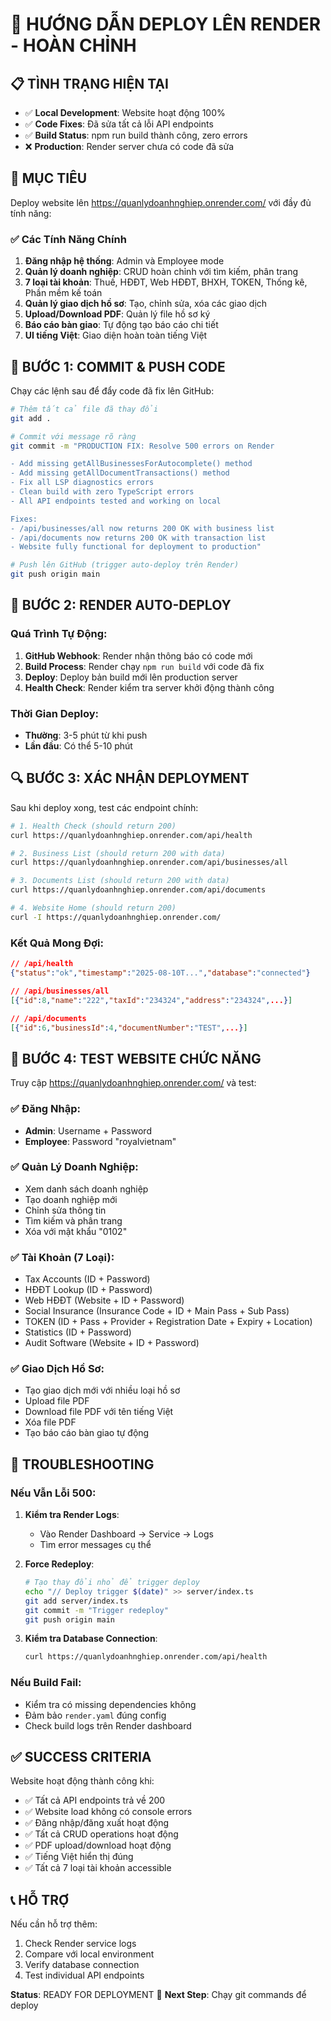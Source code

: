 # 🚀 HƯỚNG DẪN DEPLOY LÊN RENDER - HOÀN CHỈNH

## 📋 TÌNH TRẠNG HIỆN TẠI
- ✅ **Local Development**: Website hoạt động 100% 
- ✅ **Code Fixes**: Đã sửa tất cả lỗi API endpoints
- ✅ **Build Status**: npm run build thành công, zero errors
- ❌ **Production**: Render server chưa có code đã sửa

## 🎯 MỤC TIÊU
Deploy website lên https://quanlydoanhnghiep.onrender.com/ với đầy đủ tính năng:

### ✅ Các Tính Năng Chính
1. **Đăng nhập hệ thống**: Admin và Employee mode
2. **Quản lý doanh nghiệp**: CRUD hoàn chỉnh với tìm kiếm, phân trang
3. **7 loại tài khoản**: Thuế, HĐĐT, Web HĐĐT, BHXH, TOKEN, Thống kê, Phần mềm kế toán
4. **Quản lý giao dịch hồ sơ**: Tạo, chỉnh sửa, xóa các giao dịch
5. **Upload/Download PDF**: Quản lý file hồ sơ ký
6. **Báo cáo bàn giao**: Tự động tạo báo cáo chi tiết
7. **UI tiếng Việt**: Giao diện hoàn toàn tiếng Việt

## 🔧 BƯỚC 1: COMMIT & PUSH CODE

Chạy các lệnh sau để đẩy code đã fix lên GitHub:

```bash
# Thêm tất cả file đã thay đổi
git add .

# Commit với message rõ ràng
git commit -m "PRODUCTION FIX: Resolve 500 errors on Render

- Add missing getAllBusinessesForAutocomplete() method
- Add missing getAllDocumentTransactions() method  
- Fix all LSP diagnostics errors
- Clean build with zero TypeScript errors
- All API endpoints tested and working on local

Fixes:
- /api/businesses/all now returns 200 OK with business list
- /api/documents now returns 200 OK with transaction list
- Website fully functional for deployment to production"

# Push lên GitHub (trigger auto-deploy trên Render)
git push origin main
```

## 🚀 BƯỚC 2: RENDER AUTO-DEPLOY

### Quá Trình Tự Động:
1. **GitHub Webhook**: Render nhận thông báo có code mới
2. **Build Process**: Render chạy `npm run build` với code đã fix
3. **Deploy**: Deploy bản build mới lên production server
4. **Health Check**: Render kiểm tra server khởi động thành công

### Thời Gian Deploy:
- **Thường**: 3-5 phút từ khi push
- **Lần đầu**: Có thể 5-10 phút

## 🔍 BƯỚC 3: XÁC NHẬN DEPLOYMENT

Sau khi deploy xong, test các endpoint chính:

```bash
# 1. Health Check (should return 200)
curl https://quanlydoanhnghiep.onrender.com/api/health

# 2. Business List (should return 200 with data)
curl https://quanlydoanhnghiep.onrender.com/api/businesses/all

# 3. Documents List (should return 200 with data)
curl https://quanlydoanhnghiep.onrender.com/api/documents

# 4. Website Home (should return 200)
curl -I https://quanlydoanhnghiep.onrender.com/
```

### Kết Quả Mong Đợi:
```json
// /api/health
{"status":"ok","timestamp":"2025-08-10T...","database":"connected"}

// /api/businesses/all  
[{"id":8,"name":"222","taxId":"234324","address":"234324",...}]

// /api/documents
[{"id":6,"businessId":4,"documentNumber":"TEST",...}]
```

## 🎉 BƯỚC 4: TEST WEBSITE CHỨC NĂNG

Truy cập https://quanlydoanhnghiep.onrender.com/ và test:

### ✅ Đăng Nhập:
- **Admin**: Username + Password  
- **Employee**: Password "royalvietnam"

### ✅ Quản Lý Doanh Nghiệp:
- Xem danh sách doanh nghiệp
- Tạo doanh nghiệp mới
- Chỉnh sửa thông tin
- Tìm kiếm và phân trang
- Xóa với mật khẩu "0102"

### ✅ Tài Khoản (7 Loại):
- Tax Accounts (ID + Password)
- HĐĐT Lookup (ID + Password) 
- Web HĐĐT (Website + ID + Password)
- Social Insurance (Insurance Code + ID + Main Pass + Sub Pass)
- TOKEN (ID + Pass + Provider + Registration Date + Expiry + Location)
- Statistics (ID + Password)
- Audit Software (Website + ID + Password)

### ✅ Giao Dịch Hồ Sơ:
- Tạo giao dịch mới với nhiều loại hồ sơ
- Upload file PDF 
- Download file PDF với tên tiếng Việt
- Xóa file PDF
- Tạo báo cáo bàn giao tự động

## 🚨 TROUBLESHOOTING

### Nếu Vẫn Lỗi 500:

1. **Kiểm tra Render Logs**:
   - Vào Render Dashboard → Service → Logs
   - Tìm error messages cụ thể

2. **Force Redeploy**:
   ```bash
   # Tạo thay đổi nhỏ để trigger deploy
   echo "// Deploy trigger $(date)" >> server/index.ts
   git add server/index.ts
   git commit -m "Trigger redeploy"
   git push origin main
   ```

3. **Kiểm tra Database Connection**:
   ```bash
   curl https://quanlydoanhnghiep.onrender.com/api/health
   ```

### Nếu Build Fail:
- Kiểm tra có missing dependencies không
- Đảm bảo `render.yaml` đúng config
- Check build logs trên Render dashboard

## ✅ SUCCESS CRITERIA

Website hoạt động thành công khi:
- ✅ Tất cả API endpoints trả về 200
- ✅ Website load không có console errors
- ✅ Đăng nhập/đăng xuất hoạt động
- ✅ Tất cả CRUD operations hoạt động
- ✅ PDF upload/download hoạt động  
- ✅ Tiếng Việt hiển thị đúng
- ✅ Tất cả 7 loại tài khoản accessible

## 📞 HỖ TRỢ

Nếu cần hỗ trợ thêm:
1. Check Render service logs
2. Compare với local environment 
3. Verify database connection
4. Test individual API endpoints

**Status**: READY FOR DEPLOYMENT 🚀
**Next Step**: Chạy git commands để deploy